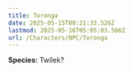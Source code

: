 ```yaml
---
title: Toronga
date: 2025-05-15T00:21:33.526Z
lastmod: 2025-05-16T05:05:03.586Z
url: /Characters/NPC/Toronga
---
```

**Species:** Twilek?
